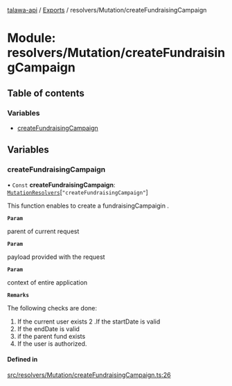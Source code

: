 [talawa-api](../README.md) / [Exports](../modules.md) / resolvers/Mutation/createFundraisingCampaign

# Module: resolvers/Mutation/createFundraisingCampaign

## Table of contents

### Variables

- [createFundraisingCampaign](resolvers_Mutation_createFundraisingCampaign.md#createfundraisingcampaign)

## Variables

### createFundraisingCampaign

• `Const` **createFundraisingCampaign**: [`MutationResolvers`](types_generatedGraphQLTypes.md#mutationresolvers)[``"createFundraisingCampaign"``]

This function enables to create a fundraisingCampaigin .

**`Param`**

parent of current request

**`Param`**

payload provided with the request

**`Param`**

context of entire application

**`Remarks`**

The following checks are done:
1. If the current user exists
2 .If the startDate is valid
3. If the endDate is valid
4. if the parent fund  exists
5. If the user is authorized.

#### Defined in

[src/resolvers/Mutation/createFundraisingCampaign.ts:26](https://github.com/PalisadoesFoundation/talawa-api/blob/53234da/src/resolvers/Mutation/createFundraisingCampaign.ts#L26)
